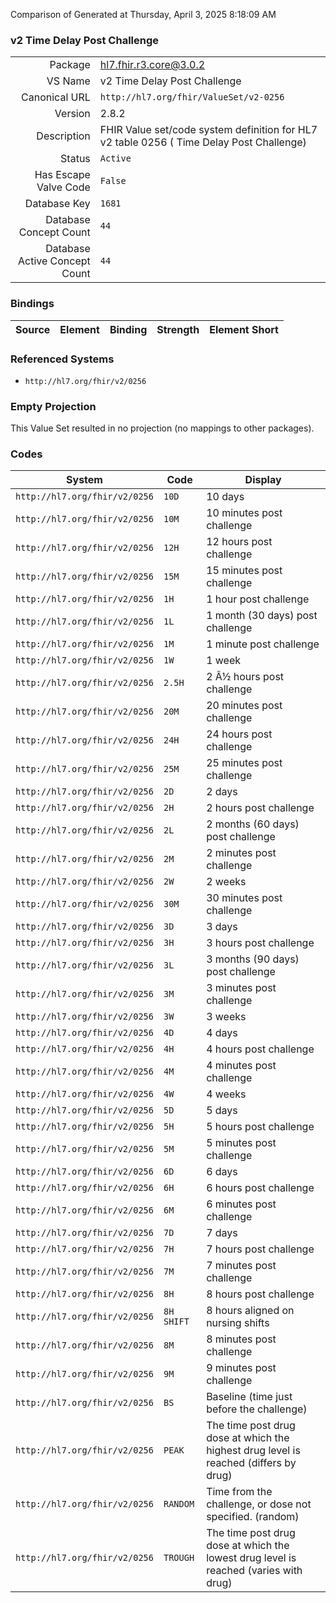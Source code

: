 Comparison of 
Generated at Thursday, April 3, 2025 8:18:09 AM

### v2 Time Delay Post Challenge

|      |     |
| ---: | --- |
| Package | hl7.fhir.r3.core@3.0.2 |
| VS Name | v2 Time Delay Post Challenge |
| Canonical URL | `http://hl7.org/fhir/ValueSet/v2-0256` |
| Version | 2.8.2 |
| Description | FHIR Value set/code system definition for HL7 v2 table 0256 ( Time Delay Post Challenge) |
| Status | `Active` |
| Has Escape Valve Code | `False` |
| Database Key | `1681` |
| Database Concept Count | `44` |
| Database Active Concept Count | `44` |
### Bindings

| Source | Element | Binding | Strength | Element Short |
| ------ | ------- | ------- | -------- | ------------- |

### Referenced Systems

* `http://hl7.org/fhir/v2/0256`
### Empty Projection

This Value Set resulted in no projection (no mappings to other packages).

### Codes

| System | Code | Display |
| ------ | ---- | ------- |
| `http://hl7.org/fhir/v2/0256` | `10D` | 10 days |
| `http://hl7.org/fhir/v2/0256` | `10M` | 10 minutes post challenge |
| `http://hl7.org/fhir/v2/0256` | `12H` | 12 hours post challenge |
| `http://hl7.org/fhir/v2/0256` | `15M` | 15 minutes post challenge |
| `http://hl7.org/fhir/v2/0256` | `1H` | 1 hour post challenge |
| `http://hl7.org/fhir/v2/0256` | `1L` | 1 month (30 days) post challenge |
| `http://hl7.org/fhir/v2/0256` | `1M` | 1 minute post challenge |
| `http://hl7.org/fhir/v2/0256` | `1W` | 1 week |
| `http://hl7.org/fhir/v2/0256` | `2.5H` | 2 Â½ hours post challenge |
| `http://hl7.org/fhir/v2/0256` | `20M` | 20 minutes post challenge |
| `http://hl7.org/fhir/v2/0256` | `24H` | 24 hours post challenge |
| `http://hl7.org/fhir/v2/0256` | `25M` | 25 minutes post challenge |
| `http://hl7.org/fhir/v2/0256` | `2D` | 2 days |
| `http://hl7.org/fhir/v2/0256` | `2H` | 2 hours post challenge |
| `http://hl7.org/fhir/v2/0256` | `2L` | 2 months (60 days) post challenge |
| `http://hl7.org/fhir/v2/0256` | `2M` | 2 minutes post challenge |
| `http://hl7.org/fhir/v2/0256` | `2W` | 2 weeks |
| `http://hl7.org/fhir/v2/0256` | `30M` | 30 minutes post challenge |
| `http://hl7.org/fhir/v2/0256` | `3D` | 3 days |
| `http://hl7.org/fhir/v2/0256` | `3H` | 3 hours post challenge |
| `http://hl7.org/fhir/v2/0256` | `3L` | 3 months (90 days) post challenge |
| `http://hl7.org/fhir/v2/0256` | `3M` | 3 minutes post challenge |
| `http://hl7.org/fhir/v2/0256` | `3W` | 3 weeks |
| `http://hl7.org/fhir/v2/0256` | `4D` | 4 days |
| `http://hl7.org/fhir/v2/0256` | `4H` | 4 hours post challenge |
| `http://hl7.org/fhir/v2/0256` | `4M` | 4 minutes post challenge |
| `http://hl7.org/fhir/v2/0256` | `4W` | 4 weeks |
| `http://hl7.org/fhir/v2/0256` | `5D` | 5 days |
| `http://hl7.org/fhir/v2/0256` | `5H` | 5  hours post challenge |
| `http://hl7.org/fhir/v2/0256` | `5M` | 5 minutes post challenge |
| `http://hl7.org/fhir/v2/0256` | `6D` | 6 days |
| `http://hl7.org/fhir/v2/0256` | `6H` | 6 hours post challenge |
| `http://hl7.org/fhir/v2/0256` | `6M` | 6 minutes post challenge |
| `http://hl7.org/fhir/v2/0256` | `7D` | 7 days |
| `http://hl7.org/fhir/v2/0256` | `7H` | 7 hours post challenge |
| `http://hl7.org/fhir/v2/0256` | `7M` | 7 minutes post challenge |
| `http://hl7.org/fhir/v2/0256` | `8H` | 8 hours post challenge |
| `http://hl7.org/fhir/v2/0256` | `8H SHIFT` | 8 hours aligned on nursing shifts |
| `http://hl7.org/fhir/v2/0256` | `8M` | 8 minutes post challenge |
| `http://hl7.org/fhir/v2/0256` | `9M` | 9 minutes post challenge |
| `http://hl7.org/fhir/v2/0256` | `BS` | Baseline (time just before the challenge) |
| `http://hl7.org/fhir/v2/0256` | `PEAK` | The time post drug dose at which the highest drug level is reached (differs by drug) |
| `http://hl7.org/fhir/v2/0256` | `RANDOM` | Time from the challenge, or dose not specified. (random) |
| `http://hl7.org/fhir/v2/0256` | `TROUGH` | The time post drug dose at which the lowest drug level is reached (varies with drug) |
